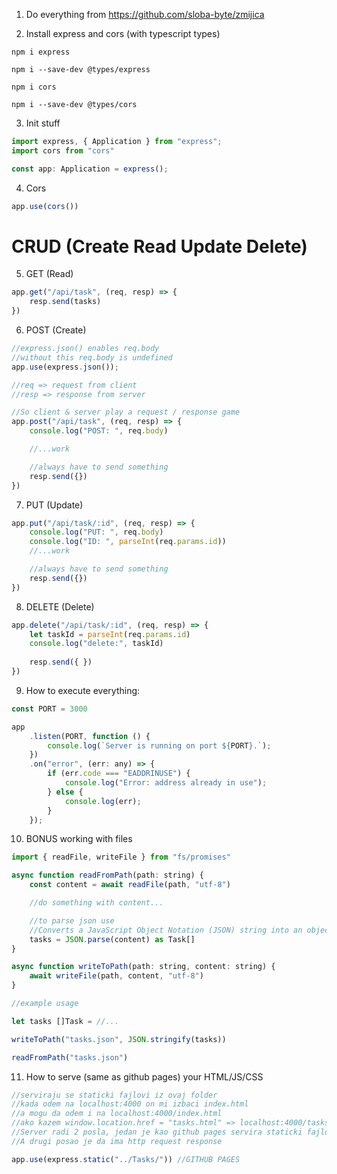 1. Do everything from https://github.com/sloba-byte/zmijica

2. Install express and cors (with typescript types)

```
npm i express 
```
```
npm i --save-dev @types/express 
```

```
npm i cors
```

```
npm i --save-dev @types/cors
```
3. Init stuff
```js
import express, { Application } from "express";
import cors from "cors"

const app: Application = express();
```

4. Cors

```js
app.use(cors())
```
# CRUD (Create Read Update Delete)

5. GET (Read)

```js
app.get("/api/task", (req, resp) => {
    resp.send(tasks)
})
```


6. POST (Create)

```js
//express.json() enables req.body
//without this req.body is undefined
app.use(express.json()); 

//req => request from client
//resp => response from server

//So client & server play a request / response game
app.post("/api/task", (req, resp) => {
    console.log("POST: ", req.body)

    //...work

    //always have to send something
    resp.send({})
})
```

7. PUT (Update)

```js
app.put("/api/task/:id", (req, resp) => {
    console.log("PUT: ", req.body)
    console.log("ID: ", parseInt(req.params.id))
    //...work

    //always have to send something
    resp.send({})
})
```

8. DELETE (Delete)

```js
app.delete("/api/task/:id", (req, resp) => {
    let taskId = parseInt(req.params.id)
    console.log("delete:", taskId)
    
    resp.send({ })
})
```


9. How to execute everything:

```js
const PORT = 3000

app
    .listen(PORT, function () {
        console.log(`Server is running on port ${PORT}.`);
    })
    .on("error", (err: any) => {
        if (err.code === "EADDRINUSE") {
            console.log("Error: address already in use");
        } else {
            console.log(err);
        }
    });
```

10. BONUS working with files

```js
import { readFile, writeFile } from "fs/promises"

async function readFromPath(path: string) {
    const content = await readFile(path, "utf-8")

    //do something with content...

    //to parse json use
    //Converts a JavaScript Object Notation (JSON) string into an object.
    tasks = JSON.parse(content) as Task[]
}

async function writeToPath(path: string, content: string) {
    await writeFile(path, content, "utf-8")
}

//example usage

let tasks []Task = //...

writeToPath("tasks.json", JSON.stringify(tasks))

readFromPath("tasks.json")
```

11. How to serve (same as github pages) your HTML/JS/CSS
```js
//serviraju se staticki fajlovi iz ovaj folder
//kada odem na localhost:4000 on mi izbaci index.html
//a mogu da odem i na localhost:4000/index.html
//ako kazem window.location.href = "tasks.html" => localhost:4000/tasks.html
//Server radi 2 posla, jedan je kao github pages servira staticki fajlovi (html + js + css + sta god jos)
//A drugi posao je da ima http request response

app.use(express.static("../Tasks/")) //GITHUB PAGES
```
